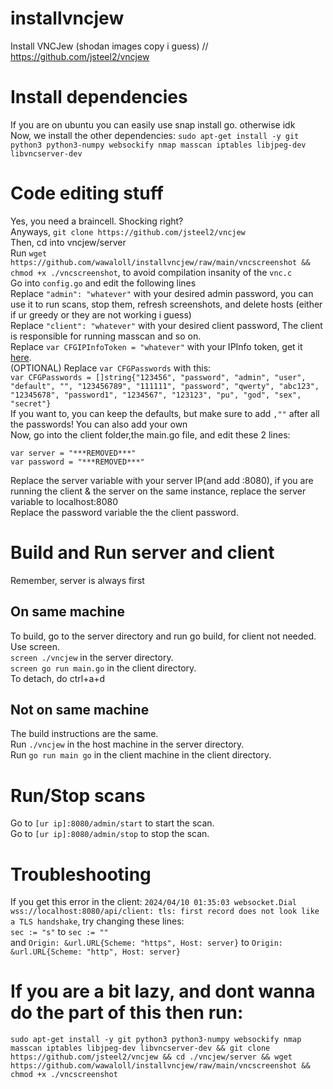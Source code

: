 # installvncjew
Install VNCJew (shodan images copy i guess) // https://github.com/jsteel2/vncjew <br>

# Install dependencies
If you are on ubuntu you can easily use snap install go. otherwise idk <br>
Now, we install the other dependencies: `sudo apt-get install -y git python3 python3-numpy websockify nmap masscan iptables libjpeg-dev libvncserver-dev`
# Code editing stuff
Yes, you need a braincell. Shocking right?<br>
Anyways, `git clone https://github.com/jsteel2/vncjew`<br>
Then, cd into vncjew/server<br>
Run `wget https://github.com/wawaloll/installvncjew/raw/main/vncscreenshot && chmod +x ./vncscreenshot`, to avoid compilation insanity of the `vnc.c`<br>
Go into `config.go` and edit the following lines<br>
Replace `"admin": "whatever"` with your desired admin password, you can use it to run scans, stop them, refresh screenshots, and delete hosts (either if ur greedy or they are not working i guess)<br>
Replace `"client": "whatever"` with your desired client password, The client is responsible for running masscan and so on.<br>
Replace `var CFGIPInfoToken = "whatever"` with your IPInfo token, get it [here](https://ipinfo.io/).<br>
(OPTIONAL) Replace `var CFGPasswords` with this:<br>
`var CFGPasswords = []string{"123456", "password", "admin", "user", "default", "", "123456789", "111111", "password", "qwerty", "abc123", "12345678", "password1", "1234567", "123123", "pu", "god", "sex", "secret"}`<br>
If you want to, you can keep the defaults, but make sure to add `,""` after all the passwords! You can also add your own<br>
Now, go into the client folder,the main.go file, and edit these 2 lines:<br>
```
var server = "***REMOVED***"
var password = "***REMOVED***"
```
Replace the server variable with your server IP(and add :8080), if you are running the client & the server on the same instance, replace the server variable to localhost:8080<br>
Replace the password variable the the client password.<br>
# Build and Run server and client
Remember, server is always first<br>
## On same machine
To build, go to the server directory and run go build, for client not needed. <br>
Use screen.<br>
`screen ./vncjew` in the server directory.<br>
`screen go run main.go` in the client directory.<br>
To detach, do ctrl+a+d<br>
## Not on same machine 
The build instructions are the same. <br>
Run `./vncjew` in the host machine in the server directory.<br>
Run `go run main go` in the client machine in the client directory.<br>

# Run/Stop scans
Go to `[ur ip]:8080/admin/start` to start the scan.<br>
Go to `[ur ip]:8080/admin/stop` to stop the scan.
# Troubleshooting
If you get this error in the client: `2024/04/10 01:35:03 websocket.Dial wss://localhost:8080/api/client: tls: first record does not look like a TLS handshake`, try changing these lines: <br>
`sec := "s"` to `sec := ""`<br>
and `Origin: &url.URL{Scheme: "https", Host: server}` to `Origin: &url.URL{Scheme: "http", Host: server}`<br>
# If you are a bit lazy, and dont wanna do the part of this then run:
`sudo apt-get install -y git python3 python3-numpy websockify nmap masscan iptables libjpeg-dev libvncserver-dev && git clone https://github.com/jsteel2/vncjew && cd ./vncjew/server && wget https://github.com/wawaloll/installvncjew/raw/main/vncscreenshot && chmod +x ./vncscreenshot`
